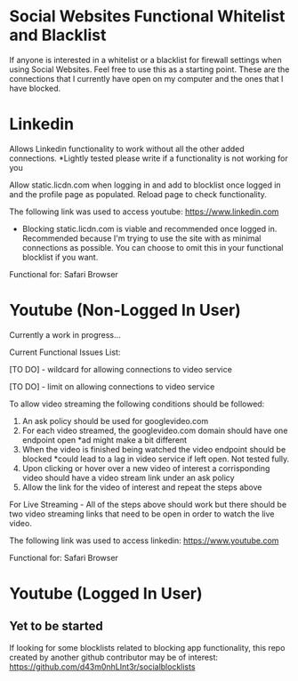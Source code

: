 # Social Websites Functional Whitelist and Blacklist

If anyone is interested in a whitelist or a blacklist for firewall settings when using Social Websites. Feel free to use this as a starting point. These are the connections that I currently have open on my computer and the ones that I have blocked.

# Linkedin

Allows Linkedin functionality to work without all the other added connections. *Lightly tested please write if a functionality is not working for you


Allow static.licdn.com when logging in and add to blocklist once logged in and the profile page as populated. Reload page to check functionality.

The following link was used to access youtube: https://www.linkedin.com

* Blocking static.licdn.com is viable and recommended once logged in. Recommended because I'm trying to use the site with as minimal connections as possible. You can choose to omit this in your functional blocklist if you want.

Functional for: Safari Browser

# Youtube (Non-Logged In User)

Currently a work in progress...

Current Functional Issues List:

[TO DO] - wildcard for allowing connections to video service

[TO DO] - limit on allowing connections to video service


To allow video streaming the following conditions should be followed:

1. An ask policy should be used for googlevideo.com
2. For each video streamed, the googlevideo.com domain should have one endpoint open *ad might make a bit different
3. When the video is finished being watched the video endpoint should be blocked *could lead to a lag in video service if left open. Not tested fully.
4. Upon clicking or hover over a new video of interest a corrisponding video should have a video stream link under an ask policy
5. Allow the link for the video of interest and repeat the steps above

For Live Streaming - All of the steps above should work but there should be two video streaming links that need to be open in order to watch the live video.



The following link was used to access linkedin: https://www.youtube.com

Functional for: Safari Browser

# Youtube (Logged In User)

## Yet to be started


If looking for some blocklists related to blocking app functionality, this repo created by another github contributor may be of interest: https://github.com/d43m0nhLInt3r/socialblocklists



